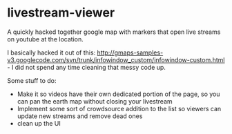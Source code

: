 # livestream-viewer

A quickly hacked together google map with markers that open live streams on youtube at the location.

I basically hacked it out of this: http://gmaps-samples-v3.googlecode.com/svn/trunk/infowindow_custom/infowindow-custom.html - I did not spend any time cleaning that messy code up.

Some stuff to do:

 - Make it so videos have their own dedicated portion of the page, so you can pan the earth map without closing your livestream
 - Implement some sort of crowdsource addition to the list so viewers can update new streams and remove dead ones
 - clean up the UI
